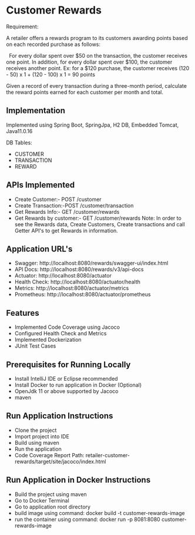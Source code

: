 
# Customer Rewards

Requirement:

A retailer offers a rewards program to its customers awarding points based on each recorded purchase as follows:

 
For every dollar spent over $50 on the transaction, the customer receives one point.
In addition, for every dollar spent over $100, the customer receives another point.
Ex: for a $120 purchase, the customer receives
(120 - 50) x 1 + (120 - 100) x 1 = 90 points

Given a record of every transaction during a three-month period, calculate the reward points earned for each customer per month and total. 




## Implementation
Implemented using Spring Boot, SpringJpa, H2 DB, Embedded Tomcat, Java11.0.16

DB Tables:
*   CUSTOMER
*   TRANSACTION
*   REWARD
  
## APIs Implemented
*    Create Customer:-  POST /customer  
*    Create Transaction:-POST /customer/transaction  
*    Get Rewards Info:- GET /customer/rewards
*    Get Rewards by customer:- GET /customer/rewards
Note: In order to see the Rewards data, Create Customers, Create transactions and call Getter API's to get Rewards in information.
## Application URL's
    
* Swagger: http://localhost:8080/rewards/swagger-ui/index.html
* API Docs: http://localhost:8080/rewards/v3/api-docs
* Actuator: http://localhost:8080/actuator
* Health Check: http://localhost:8080/actuator/health
* Metrics: http://localhost:8080/actuator/metrics
* Prometheus: http://localhost:8080/actuator/prometheus


## Features

- Implemented Code Coverage using Jacoco
- Configured Health Check and Metrics
- Implemented Dockerization
- JUnit Test Cases


## Prerequisites for Running Locally

*  Install IntelliJ IDE or Eclipse recommended
*  Install Docker to run application in Docker (Optional)
*  OpenJdk 11 or above supported by Jacoco
*  maven

## Run Application Instructions
*  Clone the project
*  Import project into IDE
*  Build using maven
*  Run the application
*  Code Coverage Report Path: retailer-customer-rewards/target/site/jacoco/index.html

## Run Application in Docker Instructions
*  Build the project using maven
*  Go to Docker Terminal
*  Go to application root directory
*  build image using command: docker build -t customer-rewards-image
*  run the container using command: docker run -p 8081:8080 customer-rewards-image



